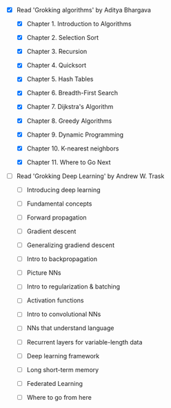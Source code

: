 - [x] Read 'Grokking algorithms' by Aditya Bhargava
  * [x] Chapter 1. Introduction to Algorithms
  * [x] Chapter 2. Selection Sort
  * [x] Chapter 3. Recursion
  * [x] Chapter 4. Quicksort
  * [x] Chapter 5. Hash Tables
  * [x] Chapter 6. Breadth-First Search
  * [x] Chapter 7. Dijkstra's Algorithm
  * [x] Chapter 8. Greedy Algorithms
  * [x] Chapter 9. Dynamic Programming
  * [x] Chapter 10. K-nearest neighbors
  * [x] Chapter 11. Where to Go Next


- [ ] Read 'Grokking Deep Learning' by Andrew W. Trask
  * [ ] Introducing deep learning
  * [ ] Fundamental concepts
  * [ ] Forward propagation
  * [ ] Gradient descent
  * [ ] Generalizing gradiend descent
  * [ ] Intro to backpropagation
  * [ ] Picture NNs
  * [ ] Intro to regularization & batching
  * [ ] Activation functions
  * [ ] Intro to convolutional NNs
  * [ ] NNs that understand language
  * [ ] Recurrent layers for variable-length data
  * [ ] Deep learning framework
  * [ ] Long short-term memory
  * [ ] Federated Learning
  * [ ] Where to go from here

